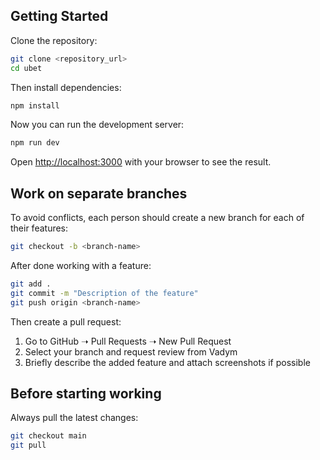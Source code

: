 ## Getting Started

Clone the repository:

```bash
git clone <repository_url>
cd ubet
```

Then install dependencies:

```bash
npm install
```

Now you can run the development server:

```bash
npm run dev
```

Open [http://localhost:3000](http://localhost:3000) with your browser to see the result.

## Work on separate branches

To avoid conflicts, each person should create a new branch for each of their features:

```bash
git checkout -b <branch-name>
```

After done working with a feature:

```bash
git add .
git commit -m "Description of the feature"
git push origin <branch-name>
```

Then create a pull request:

1. Go to GitHub ➝ Pull Requests ➝ New Pull Request
2. Select your branch and request review from Vadym
3. Briefly describe the added feature and attach screenshots if possible

## Before starting working
Always pull the latest changes:

```bash
git checkout main
git pull
```
